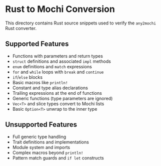 # Rust to Mochi Conversion

This directory contains Rust source snippets used to verify the `any2mochi` Rust converter.

## Supported Features

- Functions with parameters and return types
- `struct` definitions and associated `impl` methods
- `enum` definitions and `match` expressions
- `for` and `while` loops with `break` and `continue`
- `if`/`else` blocks
- Basic macros like `println!`
- Constant and type alias declarations
- Trailing expressions at the end of functions
- Generic functions (type parameters are ignored)
- `Vec<T>` and slice types convert to Mochi lists
- Basic `Option<T>` unwrap to the inner type

## Unsupported Features

- Full generic type handling
- Trait definitions and implementations
- Module system and imports
- Complex macros beyond `println!`
- Pattern match guards and `if let` constructs
